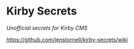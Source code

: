 # Kirby Secrets

*Unofficial secrets for Kirby CMS*

https://github.com/jenstornell/kirby-secrets/wiki
